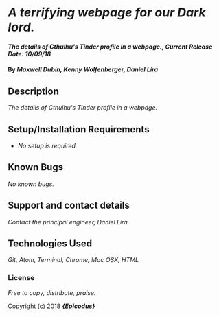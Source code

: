 # _A terrifying webpage for our Dark lord._

#### _The details of Cthulhu's Tinder profile in a webpage., Current Release Date: 10/09/18_

#### By _**Maxwell Dubin, Kenny Wolfenberger, Daniel Lira**_

## Description

_The details of Cthulhu's Tinder profile in a webpage._

## Setup/Installation Requirements

* _No setup is required._

## Known Bugs

_No known bugs._

## Support and contact details

_Contact the principal engineer, Daniel Lira._

## Technologies Used

_Git, Atom, Terminal, Chrome, Mac OSX, HTML_

### License

_Free to copy, distribute, praise._

Copyright (c) 2018 **_{Epicodus}_**